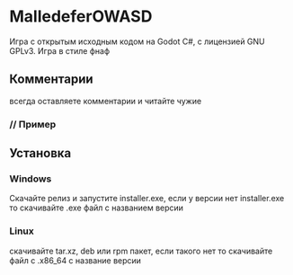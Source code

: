 # MalledeferOWASD
Игра с открытым исходным кодом на Godot C#,
c лицензией GNU GPLv3. Игра в стиле фнаф
## Комментарии
  всегда оставляете комментарии и читайте чужие
  ### // Пример
## Установка
### Windows
Скачайте релиз и запустите installer.exe, если
у версии нет installer.exe то скачивайте .exe файл
с названием версии
### Linux 
скачивайте tar.xz, deb или rpm пакет, если такого нет
то скачивайте файл с .x86_64 с название версии
